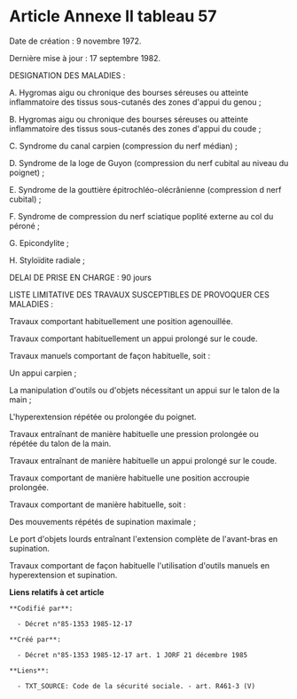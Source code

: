 # Article Annexe II tableau 57

Date de création : 9 novembre 1972. 

Dernière mise à jour : 17 septembre 1982.

DESIGNATION DES MALADIES :

A. Hygromas aigu ou chronique des bourses séreuses ou atteinte inflammatoire des tissus sous-cutanés des zones d'appui du
genou ;

B. Hygromas aigu ou chronique des bourses séreuses ou atteinte inflammatoire des tissus sous-cutanés des zones d'appui du
coude ;

C. Syndrome du canal carpien (compression du nerf médian) ;

D. Syndrome de la loge de Guyon (compression du nerf cubital au niveau du poignet) ;

E. Syndrome de la gouttière épitrochléo-olécrânienne (compression d nerf cubital) ;

F. Syndrome de compression du nerf sciatique poplité externe au col du péroné ;

G. Epicondylite ;

H. Styloïdite radiale ;

DELAI DE PRISE EN CHARGE : 90 jours

LISTE LIMITATIVE DES TRAVAUX SUSCEPTIBLES DE PROVOQUER CES MALADIES :

Travaux comportant habituellement une position agenouillée.

Travaux comportant habituellement un appui prolongé sur le      coude.

Travaux manuels comportant de façon habituelle, soit :

Un appui carpien ;

La manipulation d'outils ou d'objets nécessitant un appui         sur le talon de la main ;

L'hyperextension répétée ou prolongée du poignet.

Travaux entraînant de manière habituelle une pression      prolongée ou répétée du talon de la main.

Travaux entraînant de manière habituelle un appui prolongé      sur le coude.

Travaux comportant de manière habituelle une position      accroupie prolongée.

Travaux comportant de manière habituelle, soit :

Des mouvements répétés de supination maximale ;

Le port d'objets lourds entraînant l'extension complète          de l'avant-bras en supination.

Travaux comportant de façon habituelle l'utilisation d'outils      manuels en hyperextension et supination.

**Liens relatifs à cet article**

	**Codifié par**:

	  - Décret n°85-1353 1985-12-17

	**Créé par**:

	  - Décret n°85-1353 1985-12-17 art. 1 JORF 21 décembre 1985

	**Liens**:

	  - TXT_SOURCE: Code de la sécurité sociale. - art. R461-3 (V)
